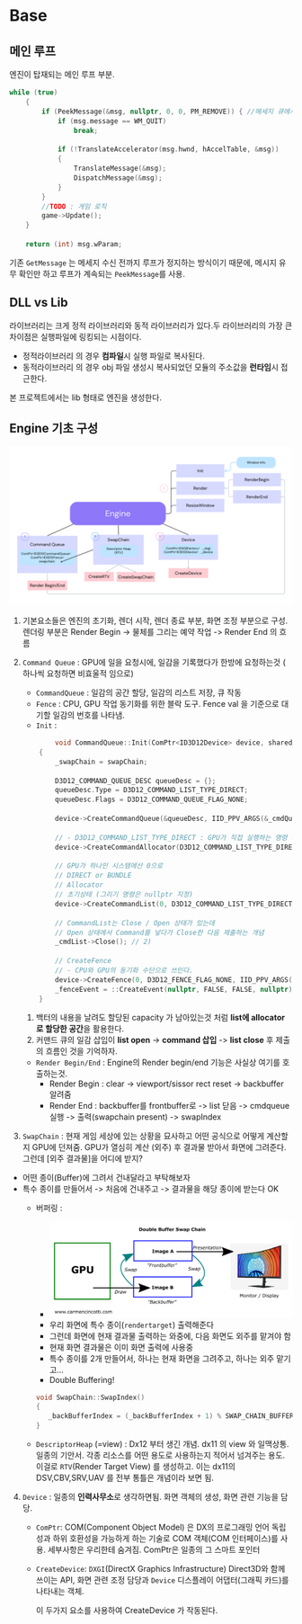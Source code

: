 # Base

## 메인 루프

엔진이 탑재되는 메인 루프 부분.

```cpp
while (true)
    {
        if (PeekMessage(&msg, nullptr, 0, 0, PM_REMOVE)) { //메세지 큐에서 순차적으로 꺼내 사용
            if (msg.message == WM_QUIT)
                break;

            if (!TranslateAccelerator(msg.hwnd, hAccelTable, &msg))
            {
                TranslateMessage(&msg);
                DispatchMessage(&msg);
            }
        }
        //TODO : 게임 로직
        game->Update();
    }

    return (int) msg.wParam;
```
기존 `GetMessage` 는 메세지 수신 전까지 루프가 정지하는 방식이기 때문에, 메시지 유무 확인만 하고 루프가 계속되는 `PeekMessage`를 사용.

## DLL vs Lib

라이브러리는 크게 정적 라이브러리와 동적 라이브러리가 있다.두 라이브러리의 가장 큰 차이점은 실행파일에 링킹되는 시점이다.
* 정적라이브러리 의 경우 **컴파일**시 실행 파일로 복사된다.
* 동적라이브러리 의 경우 obj 파일 생성시 복사되었던 모듈의 주소값을 **런타임**시 접근한다.

본 프로젝트에서는 lib 형태로 엔진을 생성한다.

## Engine 기초 구성

![base_00](./img/base_00.png)

1. 기본요소들은 엔진의 초기화, 렌더 시작, 렌더 종료 부분, 화면 조정 부분으로 구성. </br>렌더링 부분은 Render Begin -> 물체를 그리는 예약 작업 -> Render End 의 흐름

2. `Command Queue` : GPU에 일을 요청시에, 일감을 기록했다가 한방에 요청하는것 ( 하나씩 요청하면 비효울적 임으로)
    * `CommandQueue` : 일감의 공간 할당, 일감의 리스트 저장, 큐 작동
    * `Fence` : CPU, GPU 작업 동기화를 위한 블락 도구. Fence val 을 기준으로 대기할 일감의 번호를 나타냄.
    * `Init` : 
    ```cpp
            void CommandQueue::Init(ComPtr<ID3D12Device> device, shared_ptr<SwapChain> swapChain)
        {
            _swapChain = swapChain;

            D3D12_COMMAND_QUEUE_DESC queueDesc = {};
            queueDesc.Type = D3D12_COMMAND_LIST_TYPE_DIRECT;
            queueDesc.Flags = D3D12_COMMAND_QUEUE_FLAG_NONE;

            device->CreateCommandQueue(&queueDesc, IID_PPV_ARGS(&_cmdQueue));

            // - D3D12_COMMAND_LIST_TYPE_DIRECT : GPU가 직접 실행하는 명령 목록
            device->CreateCommandAllocator(D3D12_COMMAND_LIST_TYPE_DIRECT, IID_PPV_ARGS(&_cmdAlloc));

            // GPU가 하나인 시스템에선 0으로
            // DIRECT or BUNDLE
            // Allocator
            // 초기상태 (그리기 명령은 nullptr 지정)
            device->CreateCommandList(0, D3D12_COMMAND_LIST_TYPE_DIRECT, _cmdAlloc.Get(), nullptr, IID_PPV_ARGS(&_cmdList)); // 1)

            // CommandList는 Close / Open 상태가 있는데
            // Open 상태에서 Command를 넣다가 Close한 다음 제출하는 개념
            _cmdList->Close(); // 2)

            // CreateFence
            // - CPU와 GPU의 동기화 수단으로 쓰인다.
            device->CreateFence(0, D3D12_FENCE_FLAG_NONE, IID_PPV_ARGS(&_fence));
            _fenceEvent = ::CreateEvent(nullptr, FALSE, FALSE, nullptr); //event : 신호등 
        }
    ```
    1) 백터의 내용을 날려도 할당된 capacity 가 남아있는것 처럼 **list에 allocator 로 할당한 공간**을 활용한다.
    2) 커맨드 큐의 일감 삽입이 **list open** -> **command 삽입** -> **list close** 후 제출의 흐름인 것을 기억하자.
    * `Render Begin/End` : Engine의 Render begin/end 기능은 사실상 여기를 호출하는것.
        * Render Begin : clear -> viewport/sissor rect reset -> backbuffer 알려줌 
        * Render End :  backbuffer를 frontbuffer로 -> list 닫음 -> cmdqueue 실행 -> 출력(swapchain present) -> swapIndex 


3. `SwapChain` :  현재 게임 세상에 있는 상황을 묘사하고 어떤 공식으로 어떻게 계산할지 GPU에 던져줌. GPU가 열심히 계산 (외주) 후 결과물 받아서 화면에 그려준다. 그런데 [외주 결과물]을 어디에 받지?
 - 어떤 종이(Buffer)에 그려서 건내달라고 부탁해보자
 - 특수 종이를 만들어서 -> 처음에 건내주고 -> 결과물을 해당 종이에 받는다 OK
    * 버퍼링 : 
        - ![base_01](./img/base_01.png)
        - 우리 화면에 특수 종이(`rendertarget`) 출력해준다
        - 그런데 화면에 현재 결과물 출력하는 와중에, 다음 화면도 외주를 맡겨야 함
        - 현재 화면 결과물은 이미 화면 출력에 사용중
        - 특수 종이를 2개 만들어서, 하나는 현재 화면을 그려주고, 하나는 외주 맡기고...
        - Double Buffering!
         ```cpp
        void SwapChain::SwapIndex()
        {
            _backBufferIndex = (_backBufferIndex + 1) % SWAP_CHAIN_BUFFER_COUNT; //1과0 번갈아가며 바뀜
        }
        ```

    * `DescriptorHeap` (=view) : Dx12 부터 생긴 개념. dx11 의 view 와 일맥상통. 일종의 기안서. 각종 리소스를 어떤 용도로 사용하는지 적어서 넘겨주는 용도. 이걸로 `RTV`(Render Target View) 를 생성하고. 이는 dx11의 DSV,CBV,SRV,UAV 를 전부 통틀은 개념이라 보면 됨.
   

4. `Device` : 일종의 **인력사무소**로 생각하면됨. 화면 객체의 생성, 화면 관련 기능을 담당.
    * `ComPtr`: COM(Component Object Model) 은 DX의 프로그래밍 언어 독립성과 하위 호환성을 가능하게 하는 기술로 COM 객체(COM 인터페이스)를 사용. 세부사항은 우리한테 숨겨짐. ComPtr은 일종의 그 스마트 포인터
    * `CreateDevice`:  `DXGI`(DirectX Graphics Infrastructure) Direct3D와 함께 쓰이는 API, 화면 관련 조정 담당과
    `Device` 디스플레이 어댑터(그래픽 카드)를 나타내는 객체. 
    
        이 두가지 요소를 사용하여 CreateDevice 가 작동된다.
